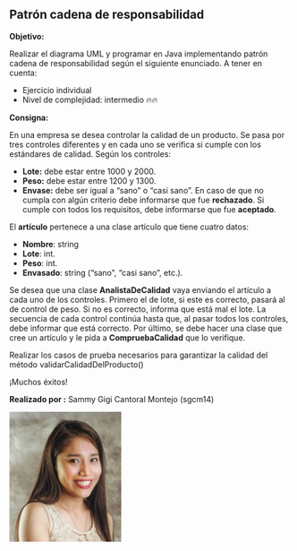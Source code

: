 Patrón cadena de responsabilidad
---

**Objetivo:**

Realizar el diagrama UML y programar en Java implementando patrón cadena de responsabilidad según el siguiente enunciado.
A tener en cuenta:
* Ejercicio individual
* Nivel de complejidad: intermedio 🔥🔥



**Consigna:**

En una empresa se desea controlar la calidad de un producto. Se pasa por tres controles diferentes y en cada uno se verifica si cumple con los estándares de calidad. Según los controles:
- **Lote:** debe estar entre 1000 y 2000.
- **Peso:** debe estar entre 1200 y 1300.
- **Envase:** debe ser igual a “sano” o “casi sano”.
En caso de que no cumpla con algún criterio debe informarse que fue **rechazado**. Si cumple con todos los requisitos, debe informarse que fue **aceptado**.

El **artículo** pertenece a una clase artículo que tiene cuatro datos:
- **Nombre**: string
- **Lote**: int.
- **Peso**: int.
- **Envasado**: string (“sano”, “casi sano”, etc.).

Se desea que una clase **AnalistaDeCalidad** vaya enviando el artículo a cada uno de los controles. Primero el de lote, si este es correcto, pasará al de control de peso. Si no es correcto, informa que está mal el lote. La secuencia de cada control continúa hasta que, al pasar todos los controles, debe informar que está correcto.
Por último, se debe hacer una clase que cree un artículo y le pida a **CompruebaCalidad** que lo verifique.

Realizar los casos de prueba necesarios para garantizar la calidad del método validarCalidadDelProducto()

¡Muchos éxitos!


**Realizado por :** Sammy Gigi Cantoral Montejo (sgcm14)

<img src ="https://raw.githubusercontent.com/sgcm14/sgcm14/main/sammy.jpg" width="200">
